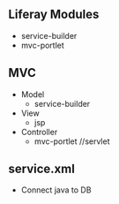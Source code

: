 ## Liferay Modules
- service-builder
- mvc-portlet
## MVC
- Model
  - service-builder
- View
  - jsp
- Controller
  - mvc-portlet  //servlet
## service.xml
- Connect java to DB
